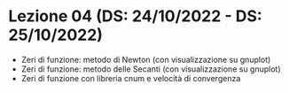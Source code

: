 # Lezione 04 (DS: 24/10/2022 - DS: 25/10/2022)

- Zeri di funzione: metodo di Newton (con visualizzazione su gnuplot)
- Zeri di funzione: metodo delle Secanti (con visualizzazione su gnuplot)
- Zeri di funzione con libreria cnum e velocità di convergenza
